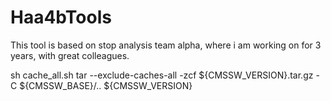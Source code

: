 # Haa4bTools

This tool is based on stop analysis team alpha, where i am working on for 3 years, with great colleagues.

sh cache_all.sh
tar --exclude-caches-all -zcf ${CMSSW_VERSION}.tar.gz -C ${CMSSW_BASE}/.. ${CMSSW_VERSION}
